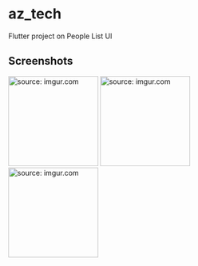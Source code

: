 # az_tech

Flutter project on People List UI

## Screenshots
<a href="https://imgur.com/o6TBMSq"><img src="https://i.imgur.com/o6TBMSq.png" title="source: imgur.com" width = "180" /></a>
<a href="https://imgur.com/NZ5ri8s"><img src="https://i.imgur.com/NZ5ri8s.png" title="source: imgur.com" width = "180" /></a>
<a href="https://imgur.com/1IU6LvT"><img src="https://i.imgur.com/1IU6LvT.png" title="source: imgur.com" width = "180" /></a>
